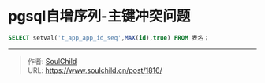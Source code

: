 # pgsql自增序列-主键冲突问题

<!--more-->
```sql
SELECT setval('t_app_app_id_seq',MAX(id),true) FROM 表名；

```


---

> 作者: [SoulChild](https://www.soulchild.cn)  
> URL: https://www.soulchild.cn/post/1816/  

